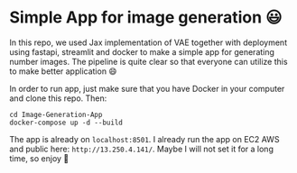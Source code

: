 Simple App for image generation :smiley:
====

In this repo, we used Jax implementation of VAE together with deployment using fastapi, streamlit and docker to make a simple app for generating number images. The pipeline is quite clear so that everyone can utilize this to make better application :smile:  

In order to run app, just make sure that you have Docker in your computer and clone this repo. 
Then:
```
cd Image-Generation-App
docker-compose up -d --build
``` 

The app is already on `localhost:8501`. I already run the app on EC2 AWS and public here: `http://13.250.4.141/`. Maybe I will not set it for a long time, so enjoy 🥲
